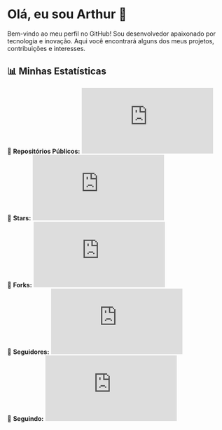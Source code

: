 # Olá, eu sou Arthur 👋

Bem-vindo ao meu perfil no GitHub! Sou desenvolvedor apaixonado por tecnologia e inovação. Aqui você encontrará alguns dos meus projetos, contribuições e interesses.

## 📊 Minhas Estatísticas

🔹 **Repositórios Públicos:** ![](https://raw.githubusercontent.com/thuzada/thuzada/main/stats.json)  
🌟 **Stars:** ![](https://raw.githubusercontent.com/thuzada/thuzada/main/stats.json)  
🍴 **Forks:** ![](https://raw.githubusercontent.com/thuzada/thuzada/main/stats.json)  
👥 **Seguidores:** ![](https://raw.githubusercontent.com/thuzada/thuzada/main/stats.json)  
👤 **Seguindo:** ![](https://raw.githubusercontent.com/thuzada/thuzada/main/stats.json)  
